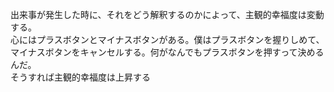 出来事が発生した時に、それをどう解釈するのかによって、主観的幸福度は変動する。<br>
心にはプラスボタンとマイナスボタンがある。僕はプラスボタンを握りしめて、マイナスボタンをキャンセルする。何がなんでもプラスボタンを押すって決めるんだ。<br>
そうすれば主観的幸福度は上昇する